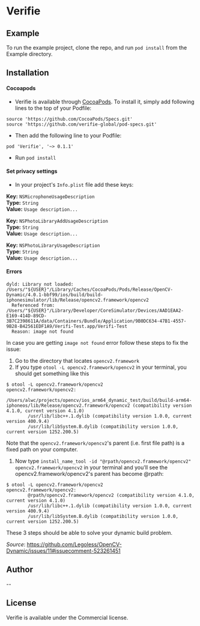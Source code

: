 # Verifie
## Example

To run the example project, clone the repo, and run `pod install` from the Example directory.

## Installation

#### Cocoapods
- Verifie is available through [CocoaPods](https://cocoapods.org). To install it, simply add following lines to the top of your Podfile:

```
source 'https://github.com/CocoaPods/Specs.git'
source 'https://github.com/verifie-global/pod-specs.git'
```

- Then add the following line to your Podfile:

```pod 'Verifie', '~> 0.1.1'```

- Run `pod install`


#### Set privacy settings
- In your project's `Info.plist` file add these keys:  

**Key:** `NSMicrophoneUsageDescription`  
**Type:** `String`  
**Value:** `Usage description...`

**Key:** `NSPhotoLibraryAddUsageDescription`  
**Type:** `String`  
**Value:** `Usage description...`

**Key:** `NSPhotoLibraryUsageDescription`  
**Type:** `String`  
**Value:** `Usage description...`

#### Errors
```
dyld: Library not loaded: /Users/"${USER}"/Library/Caches/CocoaPods/Pods/Release/OpenCV-Dynamic/4.0.1-bbf99/ios/build/build-iphonesimulator/lib/Release/opencv2.framework/opencv2
  Referenced from: /Users/"${USER}"/Library/Developer/CoreSimulator/Devices/AAD1EAA2-E169-414D-89CD-3B7C2398611A/data/Containers/Bundle/Application/9B0DC634-47B1-4557-9B28-B42561EDF1A9/Verifi-Test.app/Verifi-Test
  Reason: image not found
```

In case you are getting `image not found` error follow these steps to fix the issue:

1. Go to the directory that locates `opencv2.framework`
1. If you type `otool -L opencv2.framework/opencv2` in your terminal, you should get something like this
``` 
$ otool -L opencv2.framework/opencv2
opencv2.framework/opencv2:
        /Users/alwc/projects/opencv/ios_arm64_dynamic_test/build/build-arm64-iphoneos/lib/Release/opencv2.framework/opencv2 (compatibility version 4.1.0, current version 4.1.0)
        /usr/lib/libc++.1.dylib (compatibility version 1.0.0, current version 400.9.4)
        /usr/lib/libSystem.B.dylib (compatibility version 1.0.0, current version 1252.200.5)
```
Note that the `opencv2.framework/opencv2`'s parent (i.e. first file path) is a fixed path on your computer.

1. Now type 
`install_name_tool -id "@rpath/opencv2.framework/opencv2" opencv2.framework/opencv2` in your terminal and you'll see the opencv2.framework/opencv2's parent has become @rpath:
```
$ otool -L opencv2.framework/opencv2 
opencv2.framework/opencv2:
        @rpath/opencv2.framework/opencv2 (compatibility version 4.1.0, current version 4.1.0)
        /usr/lib/libc++.1.dylib (compatibility version 1.0.0, current version 400.9.4)
        /usr/lib/libSystem.B.dylib (compatibility version 1.0.0, current version 1252.200.5)
```
These 3 steps should be able to solve your dynamic build problem.

*Source*: https://github.com/Legoless/OpenCV-Dynamic/issues/11#issuecomment-523261451


## Author
--

## License

Verifie is available under the Commercial license.
